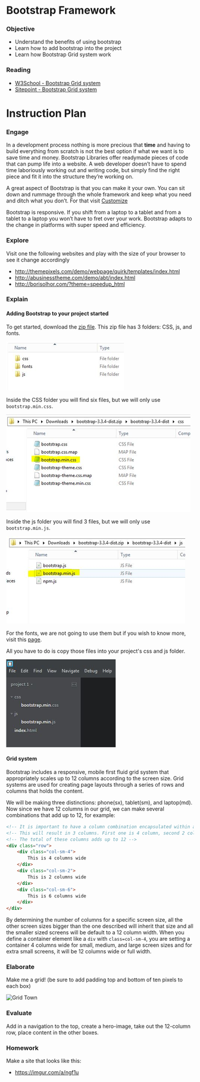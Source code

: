 # Bootstrap Framework

### Objective

* Understand the benefits of using bootstrap
* Learn how to add bootstrap into the project
* Learn how Bootstrap Grid system work

### Reading

* [W3School - Bootstrap Grid system](http://www.w3schools.com/bootstrap/bootstrap_grid_system.asp)
* [Sitepoint - Bootstrap Grid system](http://www.sitepoint.com/understanding-bootstrap-grid-system/)

#  Instruction Plan

### Engage

In a development process nothing is more precious that **time** and having to build everything from scratch is not the best option if what we want is to save time and money. Bootstrap Libraries offer readymade pieces of code that can pump life into a website. A web developer doesn’t have to spend time laboriously working out and writing code, but simply find the right piece and fit it into the structure they’re working on. 

A great aspect of Bootstrap is that you can make it your own. You can sit down and rummage through the whole framework and keep what you need and ditch what you don’t. For that visit [Customize](http://getbootstrap.com/customize/)

Bootstrap is responsive. If you shift from a laptop to a tablet and from a tablet to a laptop you won’t have to fret over your work. Bootstrap adapts to the change in platforms with super speed and efficiency.

### Explore

Visit one the following websites and play with the size of your browser to see it change accordingly 

* http://themepixels.com/demo/webpage/quirk/templates/index.html
* http://abusinesstheme.com/demo/abt/index.html
* http://borisolhor.com/?theme=speedup_html

### Explain

#### Adding Bootstrap to your project started

To get started, download the [zip file](https://github.com/twbs/bootstrap/releases/download/v3.3.5/bootstrap-3.3.5-dist.zip). This zip file has 3 folders: CSS, js, and fonts.

![Bootstrap folders](../images/13/bootstrap-folders.jpg)

Inside the CSS folder you will find six files, but we will only use `bootstrap.min.css`.

![Bootstrap minify css file](../images/13/bootstrap-min-css.jpg)

Inside the js folder you will find 3 files, but we will only use `bootstrap.min.js`.

![Bootstrap minify js file](../images/13/bootstrap-min-js.jpg)

For the fonts, we are not going to use them but if you wish to know more, visit this [page](http://getbootstrap.com/components/#glyphicons).

All you have to do is copy those files into your project's css and js folder.

![Project using bootstrap](../images/13/project-bootstrap.jpg)

#### Grid system

Bootstrap includes a responsive, mobile first fluid grid system that appropriately scales up to 12 columns according to the screen size. Grid systems are used for creating page layouts through a series of rows and columns that holds the content.

We will be making three distinctions: phone(sx), tablet(sm), and laptop(md). Now since we have 12 columns in our grid, we can make several combinations that add up to 12, for example:

```html
<!-- It is important to have a column combination encapsulated within a row to perform well -->
<!-- This will result in 3 columns. First one is 4 column, second 2 column, and third 6 column wide -->
<!-- The total of these columns adds up to 12 -->
<div class="row">
    <div class="col-sm-4">
        This is 4 columns wide
    </div>
    <div class="col-sm-2">
        This is 2 columns wide
    </div>
    <div class="col-sm-6">
        This is 6 columns wide
    </div>
</div>
```

By determining the number of columns for a specific screen size, all the other screen sizes bigger than the one described will inherit that size and all the smaller sized screens will be default to a 12 column width. When you define a container element like a `div` with `class=col-sm-4`, you are setting a container 4 columns wide for small, medium, and large screen sizes and for extra small screens, it will be 12 columns wide or full width.

### Elaborate

Make me a grid! (be sure to add padding top and bottom of ten pixels to each box)

![Grid Town](../images/class13_eval.jpg)

### Evaluate

Add in a navigation to the top, create a hero-image, take out the 12-column row, place content in the other boxes.

### Homework

Make a site that looks like this:  
* https://imgur.com/a/ngf1u
